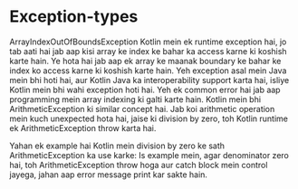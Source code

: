 # Exception-types
ArrayIndexOutOfBoundsException Kotlin mein ek runtime exception hai, jo tab aati hai jab aap kisi array ke index ke bahar ka access karne ki koshish karte hain. Ye hota hai jab aap ek array ke maanak boundary ke bahar ke index ko access karne ki koshish karte hain. Yeh exception asal mein Java mein bhi hoti hai, aur Kotlin Java ka interoperability support karta hai, isliye Kotlin mein bhi wahi exception hoti hai. Yeh ek common error hai jab aap programming mein array indexing ki galti karte hain.
Kotlin mein bhi ArithmeticException ki similar concept hai. Jab koi arithmetic operation mein kuch unexpected hota hai, jaise ki division by zero, toh Kotlin runtime ek ArithmeticException throw karta hai.

Yahan ek example hai Kotlin mein division by zero ke sath ArithmeticException ka use karke:
Is example mein, agar denominator zero hai, toh ArithmeticException throw hoga aur catch block mein control jayega, jahan aap error message print kar sakte hain.
